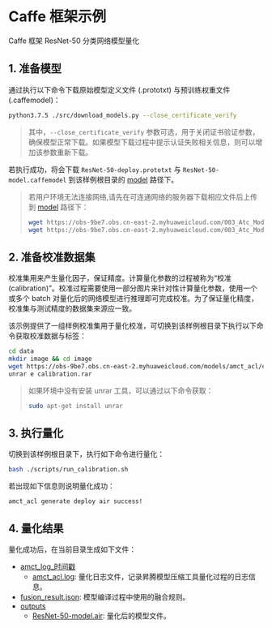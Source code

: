 # Caffe 框架示例

Caffe 框架 ResNet-50 分类网络模型量化

## 1. 准备模型

通过执行以下命令下载原始模型定义文件 (.prototxt) 与预训练权重文件 (.caffemodel)：

```bash
python3.7.5 ./src/download_models.py --close_certificate_verify
```

> 其中，`--close_certificate_verify` 参数可选，用于关闭证书验证参数，确保模型正常下载。如果模型下载过程中提示认证失败相关信息，则可以增加该参数重新下载。

若执行成功，将会下载 `ResNet-50-deploy.prototxt` 与 `ResNet-50-model.caffemodel` 到该样例根目录的 [model](./model/) 路径下。

> 若用户环境无法连接网络,请先在可连通网络的服务器下载相应文件后上传到 [model](./model/) 路径下：
>
> ```bash
> wget https://obs-9be7.obs.cn-east-2.myhuaweicloud.com/003_Atc_Models/AE/ATC%20Model/resnet_50/ResNet-50-deploy.prototxt
> wget https://obs-9be7.obs.cn-east-2.myhuaweicloud.com/003_Atc_Models/AE/ATC%20Model/resnet_50/ResNet-50-model.caffemodel
> ```

## 2. 准备校准数据集

校准集用来产生量化因子，保证精度。计算量化参数的过程被称为“校准 (calibration)”。校准过程需要使用一部分图片来针对性计算量化参数，使用一个或多个 batch 对量化后的网络模型进行推理即可完成校准。为了保证量化精度，校准集与测试精度的数据集来源应一致。

该示例提供了一组样例校准集用于量化校准，可切换到该样例根目录下执行以下命令获取校准数据与标签：

```bash
cd data
mkdir image && cd image
wget https://obs-9be7.obs.cn-east-2.myhuaweicloud.com/models/amct_acl/classification/calibration.rar
unrar e calibration.rar
```

> 如果环境中没有安装 unrar 工具，可以通过以下命令获取：
>
> ```bash
> sudo apt-get install unrar
> ```

## 3. 执行量化

切换到该样例根目录下，执行如下命令进行量化：

```bash
bash ./scripts/run_calibration.sh 
```

若出现如下信息则说明量化成功：

```none
amct_acl generate deploy air success!
```

## 4. 量化结果

量化成功后，在当前目录生成如下文件：

+ [amct_log_时间戳](./amct_log_时间戳/)
  + [amct_acl.log](./amct_log_时间戳/amct_acl.log): 量化日志文件，记录昇腾模型压缩工具量化过程的日志信息。
+ [fusion_result.json](./fusion_result.json): 模型编译过程中使用的融合规则。
+ [outputs](./outputs/)
  + [ResNet-50-model.air](./outputs/ResNet-50-model.air): 量化后的模型文件。
